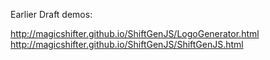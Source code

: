 Earlier Draft demos:

http://magicshifter.github.io/ShiftGenJS/LogoGenerator.html
http://magicshifter.github.io/ShiftGenJS/ShiftGenJS.html
